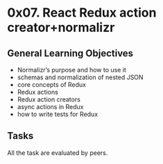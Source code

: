 # 0x07. React Redux action creator+normalizr

## General Learning Objectives

* Normalizr’s purpose and how to use it
* schemas and normalization of nested JSON
* core concepts of Redux
* Redux actions
* Redux action creators
* async actions in Redux
* how to write tests for Redux

## Tasks 

All the task are evaluated by peers.

